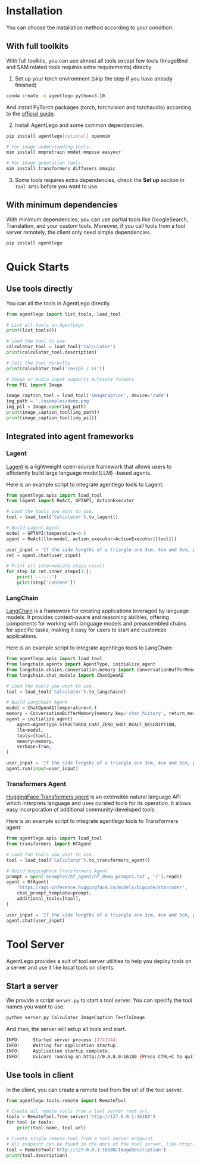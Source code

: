 # Installation

You can choose the installation method according to your condition:

## With full toolkits

With full toolkits, you can use almost all tools except few tools (ImageBind and SAM related tools requires
extra requirements) directly.

1. Set up your torch environment (skip the step if you have already finished)

```bash
conda create -n agentlego python=3.10
```

And install PyTorch packages (torch, torchvision and torchaudio) according to the [official guide](https://pytorch.org/get-started/locally/#start-locally).

2. Install AgentLego and some common dependencies.

```bash
pip install agentlego[optional] openmim

# For image understanding tools.
mim install mmpretrain mmdet mmpose easyocr

# For image generation tools.
mim install transformers diffusers mmagic
```

3. Some tools requires extra dependencies, check the **Set up** section in `Tool APIs` before you want to use.

## With minimum dependencies

With minimum dependencies, you can use partial tools like GoogleSearch, Translation, and your custom tools. Moreover,
if you call tools from a tool server remotely, the client only need simple dependencies.

```bash
pip install agentlego
```

# Quick Starts

## Use tools directly

You can all the tools in AgentLego directly.

```Python
from agentlego import list_tools, load_tool

# List all tools in AgentLego
print(list_tools())

# Load the tool to use
calculator_tool = load_tool('Calculator')
print(calculator_tool.description)

# Call the tool directly
print(calculator_tool('cos(pi / 6)'))

# Image or Audio input supports multiple formats
from PIL import Image

image_caption_tool = load_tool('ImageCaption', device='cuda')
img_path = './examples/demo.png'
img_pil = Image.open(img_path)
print(image_caption_tool(img_path))
print(image_caption_tool(img_pil))
```

## Integrated into agent frameworks

### Lagent

[Lagent](https://github.com/InternLM/lagent) is a lightweight open-source framework that allows users to
efficiently build large language model(LLM) -based agents.

Here is an example script to integrate agentlego tools to Lagent:

```python
from agentlego.apis import load_tool
from lagent import ReAct, GPTAPI, ActionExecutor

# Load the tools you want to use.
tool = load_tool('Calculator').to_lagent()

# Build Lagent Agent
model = GPTAPI(temperature=0.)
agent = ReAct(llm=model, action_executor=ActionExecutor([tool]))

user_input = 'If the side lengths of a triangle are 3cm, 4cm and 5cm, please tell me the area of the triangle.'
ret = agent.chat(user_input)

# Print all intermediate steps result
for step in ret.inner_steps[1:]:
    print('------')
    print(step['content'])
```

### LangChain

[LangChain](https://python.langchain.com/docs/get_started/introduction) is a framework for creating
applications leveraged by language models. It provides context-aware and reasoning abilities, offering
components for working with language models and preassembled chains for specific tasks, making it easy for
users to start and customize applications.

Here is an example script to integrate agentlego tools to LangChain:

```python
from agentlego.apis import load_tool
from langchain.agents import AgentType, initialize_agent
from langchain.chains.conversation.memory import ConversationBufferMemory
from langchain.chat_models import ChatOpenAI

# Load the tools you want to use.
tool = load_tool('Calculator').to_langchain()

# Build LangChain Agent
model = ChatOpenAI(temperature=0.)
memory = ConversationBufferMemory(memory_key='chat_history', return_messages=True)
agent = initialize_agent(
    agent=AgentType.STRUCTURED_CHAT_ZERO_SHOT_REACT_DESCRIPTION,
    llm=model,
    tools=[tool],
    memory=memory,
    verbose=True,
)

user_input = 'If the side lengths of a triangle are 3cm, 4cm and 5cm, please tell me the area of the triangle.'
agent.run(input=user_input)
```

### Transformers Agent

[HuggingFace Transformers agent](https://huggingface.co/docs/transformers/transformers_agents) is an
extensible natural language API which interprets language and uses curated tools for its operation. It allows
easy incorporation of additional community-developed tools.

Here is an example script to integrate agentlego tools to Transformers agent:

```python
from agentlego.apis import load_tool
from transformers import HfAgent

# Load the tools you want to use.
tool = load_tool('Calculator').to_transformers_agent()

# Build HuggingFace Transformers Agent
prompt = open('examples/hf_agent/hf_demo_prompts.txt', 'r').read()
agent = HfAgent(
    'https://api-inference.huggingface.co/models/bigcode/starcoder',
    chat_prompt_template=prompt,
    additional_tools=[tool],
)

user_input = 'If the side lengths of a triangle are 3cm, 4cm and 5cm, please tell me the area of the triangle.'
agent.chat(user_input)
```

# Tool Server

AgentLego provides a suit of tool server utilities to help you deploy tools on a server and use it like local
tools on clients.

## Start a server

We provide a script `server.py` to start a tool server. You can specify the tool names you want to use.

```bash
python server.py Calculator ImageCaption TextToImage
```

And then, the server will setup all tools and start.

```bash
INFO:     Started server process [1741344]
INFO:     Waiting for application startup.
INFO:     Application startup complete.
INFO:     Uvicorn running on http://0.0.0.0:16180 (Press CTRL+C to quit)
```

## Use tools in client

In the client, you can create a remote tool from the url of the tool server.

```python
from agentlego.tools.remote import RemoteTool

# Create all remote tools from a tool server root url.
tools = RemoteTool.from_server('http://127.0.0.1:16180')
for tool in tools:
    print(tool.name, tool.url)

# Create single remote tool from a tool server endpoint.
# All endpoint can be found in the docs of the tool server, like http://127.0.0.1:16180/docs
tool = RemoteTool('http://127.0.0.1:16180/ImageDescription')
print(tool.description)
```
